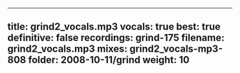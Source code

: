 
---
title: grind2_vocals.mp3
vocals: true
best: true
definitive: false
recordings: grind-175
filename: grind2_vocals.mp3
mixes: grind2_vocals-mp3-808
folder: 2008-10-11/grind
weight: 10
---
